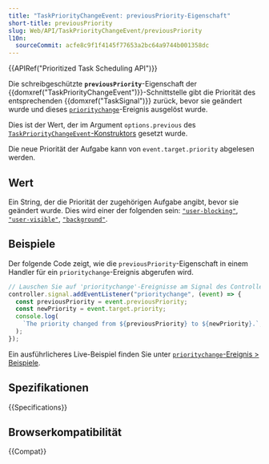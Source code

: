 ```yaml
---
title: "TaskPriorityChangeEvent: previousPriority-Eigenschaft"
short-title: previousPriority
slug: Web/API/TaskPriorityChangeEvent/previousPriority
l10n:
  sourceCommit: acfe8c9f1f4145f77653a2bc64a9744b001358dc
---
```


{{APIRef("Prioritized Task Scheduling API")}}

Die schreibgeschützte **`previousPriority`**-Eigenschaft der {{domxref("TaskPriorityChangeEvent")}}-Schnittstelle gibt die Priorität des entsprechenden {{domxref("TaskSignal")}} zurück, bevor sie geändert wurde und dieses [`prioritychange`](/de/docs/Web/API/TaskSignal/prioritychange_event)-Ereignis ausgelöst wurde.

Dies ist der Wert, der im Argument `options.previous` des [`TaskPriorityChangeEvent`-Konstruktors](/de/docs/Web/API/TaskPriorityChangeEvent/TaskPriorityChangeEvent) gesetzt wurde. <!-- link? -->

Die neue Priorität der Aufgabe kann von `event.target.priority` abgelesen werden.

## Wert

Ein String, der die Priorität der zugehörigen Aufgabe angibt, bevor sie geändert wurde.
Dies wird einer der folgenden sein: [`"user-blocking"`](/de/docs/Web/API/Prioritized_Task_Scheduling_API#user-blocking), [`"user-visible"`](/de/docs/Web/API/Prioritized_Task_Scheduling_API#user-visible), [`"background"`](/de/docs/Web/API/Prioritized_Task_Scheduling_API#background).

## Beispiele

Der folgende Code zeigt, wie die `previousPriority`-Eigenschaft in einem Handler für ein `prioritychange`-Ereignis abgerufen wird.

```js
// Lauschen Sie auf 'prioritychange'-Ereignisse am Signal des Controllers.
controller.signal.addEventListener("prioritychange", (event) => {
  const previousPriority = event.previousPriority;
  const newPriority = event.target.priority;
  console.log(
    `The priority changed from ${previousPriority} to ${newPriority}.`,
  );
});
```

Ein ausführlicheres Live-Beispiel finden Sie unter [`prioritychange`-Ereignis > Beispiele](/de/docs/Web/API/TaskSignal/prioritychange_event).

## Spezifikationen

{{Specifications}}

## Browserkompatibilität

{{Compat}}
